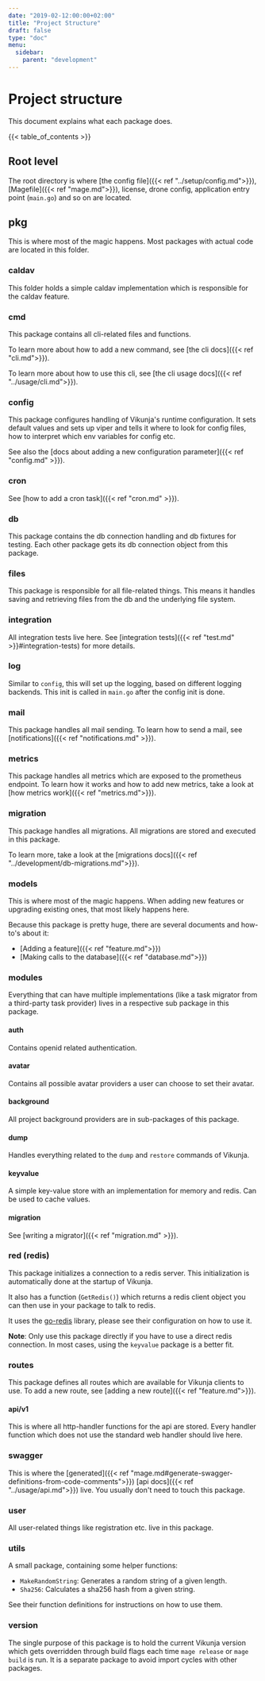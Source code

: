 ```yaml
---
date: "2019-02-12:00:00+02:00"
title: "Project Structure"
draft: false
type: "doc"
menu:
  sidebar:
    parent: "development"
---
```


# Project structure

This document explains what each package does.

{{< table_of_contents >}}

## Root level

The root directory is where [the config file]({{< ref "../setup/config.md">}}), [Magefile]({{< ref "mage.md">}}), license, drone config, 
application entry point (`main.go`) and so on are located.

## pkg

This is where most of the magic happens. Most packages with actual code are located in this folder.

### caldav

This folder holds a simple caldav implementation which is responsible for the caldav feature.

### cmd

This package contains all cli-related files and functions.

To learn more about how to add a new command, see [the cli docs]({{< ref "cli.md">}}).

To learn more about how to use this cli, see [the cli usage docs]({{< ref "../usage/cli.md">}}).

### config

This package configures handling of Vikunja's runtime configuration.
It sets default values and sets up viper and tells it where to look for config files, how to interpret which env variables 
for config etc.

See also the [docs about adding a new configuration parameter]({{< ref "config.md" >}}).

### cron

See [how to add a cron task]({{< ref "cron.md" >}}).

### db

This package contains the db connection handling and db fixtures for testing.
Each other package gets its db connection object from this package.

### files

This package is responsible for all file-related things.
This means it handles saving and retrieving files from the db and the underlying file system.

### integration

All integration tests live here.
See [integration tests]({{< ref "test.md" >}}#integration-tests) for more details.

### log

Similar to `config`, this will set up the logging, based on different logging backends.
This init is called in `main.go` after the config init is done.

### mail

This package handles all mail sending. To learn how to send a mail, see [notifications]({{< ref "notifications.md" >}}).

### metrics

This package handles all metrics which are exposed to the prometheus endpoint.
To learn how it works and how to add new metrics, take a look at [how metrics work]({{< ref "metrics.md">}}).

### migration

This package handles all migrations.
All migrations are stored and executed in this package.

To learn more, take a look at the [migrations docs]({{< ref "../development/db-migrations.md">}}).

### models

This is where most of the magic happens.
When adding new features or upgrading existing ones, that most likely happens here.

Because this package is pretty huge, there are several documents and how-to's about it:

* [Adding a feature]({{< ref "feature.md">}})
* [Making calls to the database]({{< ref "database.md">}})

### modules

Everything that can have multiple implementations (like a task migrator from a third-party task provider) lives in a 
respective sub package in this package.

#### auth

Contains openid related authentication.

#### avatar

Contains all possible avatar providers a user can choose to set their avatar.

#### background

All project background providers are in sub-packages of this package.

#### dump

Handles everything related to the `dump` and `restore` commands of Vikunja.

#### keyvalue

A simple key-value store with an implementation for memory and redis. 
Can be used to cache values.

#### migration

See [writing a migrator]({{< ref "migration.md" >}}).

### red (redis)

This package initializes a connection to a redis server.
This initialization is automatically done at the startup of Vikunja.

It also has a function (`GetRedis()`) which returns a redis client object you can then use in your package 
to talk to redis.

It uses the [go-redis](https://github.com/go-redis/redis) library, please see their configuration on how to use it.

**Note**: Only use this package directly if you have to use a direct redis connection.
In most cases, using the `keyvalue` package is a better fit.

### routes

This package defines all routes which are available for Vikunja clients to use.
To add a new route, see [adding a new route]({{< ref "feature.md">}}).

#### api/v1

This is where all http-handler functions for the api are stored. 
Every handler function which does not use the standard web handler should live here.

### swagger

This is where the [generated]({{< ref "mage.md#generate-swagger-definitions-from-code-comments">}}) [api docs]({{< ref "../usage/api.md">}}) live. 
You usually don't need to touch this package.

### user

All user-related things like registration etc. live in this package.

### utils

A small package, containing some helper functions:

* `MakeRandomString`: Generates a random string of a given length.
* `Sha256`: Calculates a sha256 hash from a given string.

See their function definitions for instructions on how to use them.

### version

The single purpose of this package is to hold the current Vikunja version which gets overridden through build flags each time `mage release` or `mage build` is run.
It is a separate package to avoid import cycles with other packages.
